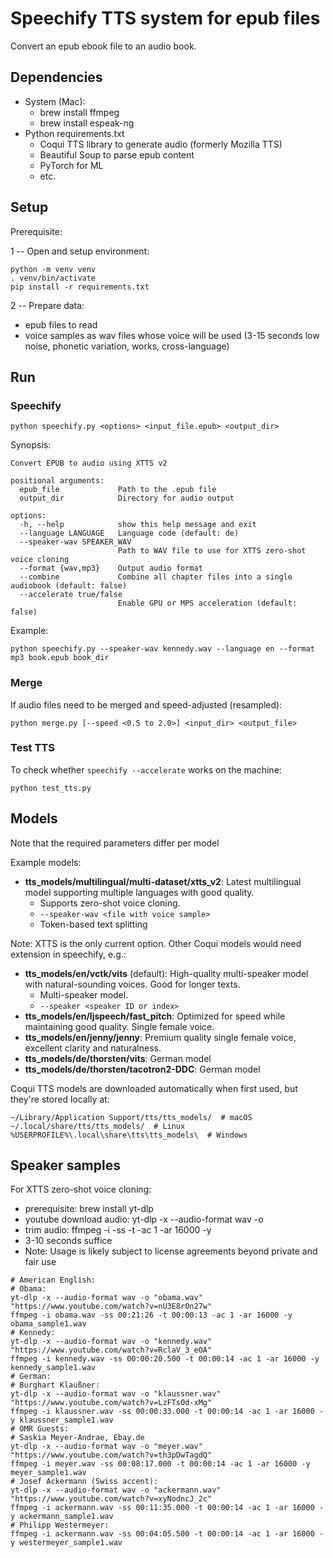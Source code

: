 # Speechify TTS system for epub files

Convert an epub ebook file to an audio book.

## Dependencies

- System (Mac):
  - brew install ffmpeg
  - brew install espeak-ng
- Python requirements.txt
  - Coqui TTS library to generate audio (formerly Mozilla TTS)
  - Beautiful Soup to parse epub content
  - PyTorch for ML
  - etc.

## Setup

Prerequisite: 

1 -- Open and setup environment:

```
python -m venv venv
. venv/bin/activate
pip install -r requirements.txt
```

2 -- Prepare data:

- epub files to read
- voice samples as wav files whose voice will be used (3-15 seconds low noise, phonetic variation, works, cross-language)


## Run

### Speechify

```
python speechify.py <options> <input_file.epub> <output_dir>
```

Synopsis:

```
Convert EPUB to audio using XTTS v2

positional arguments:
  epub_file             Path to the .epub file
  output_dir            Directory for audio output

options:
  -h, --help            show this help message and exit
  --language LANGUAGE   Language code (default: de)
  --speaker-wav SPEAKER_WAV
                        Path to WAV file to use for XTTS zero-shot voice cloning
  --format {wav,mp3}    Output audio format
  --combine             Combine all chapter files into a single audiobook (default: false)
  --accelerate true/false
                        Enable GPU or MPS acceleration (default: false)
```

Example:

```
python speechify.py --speaker-wav kennedy.wav --language en --format mp3 book.epub book_dir
```

### Merge

If audio files need to be merged and speed-adjusted (resampled):

```
python merge.py [--speed <0.5 to 2.0>] <input_dir> <output_file>
```

### Test TTS

To check whether ``speechify --accelerate`` works on the machine:

```
python test_tts.py
```


## Models

Note that the required parameters differ per model

Example models:
- **tts_models/multilingual/multi-dataset/xtts_v2**: Latest multilingual model supporting multiple languages with good quality.
  - Supports zero-shot voice cloning.
  - ``--speaker-wav <file with voice sample>``
  - Token-based text splitting

Note: XTTS is the only current option. Other Coqui models would need extension in speechify, e.g.:
- **tts_models/en/vctk/vits** (default): High-quality multi-speaker model with natural-sounding voices. Good for longer texts.
  - Multi-speaker model.
  - ``--speaker <speaker ID or index>``
- **tts_models/en/ljspeech/fast_pitch**: Optimized for speed while maintaining good quality. Single female voice.
- **tts_models/en/jenny/jenny**: Premium quality single female voice, excellent clarity and naturalness.
- **tts_models/de/thorsten/vits**: German model
- **tts_models/de/thorsten/tacotron2-DDC**: German model

Coqui TTS models are downloaded automatically when first used, but they're stored locally at:

```
~/Library/Application Support/tts/tts_models/  # macOS
~/.local/share/tts/tts_models/  # Linux
%USERPROFILE%\.local\share\tts\tts_models\  # Windows
```


## Speaker samples

For XTTS zero-shot voice cloning:
- prerequisite: brew install yt-dlp
- youtube download audio: yt-dlp -x --audio-format wav -o <outfile> <url>
- trim audio: ffmpeg -i <infile> -ss <start timestamp> -t <length> -ac 1 -ar 16000 -y <outfile>
- 3-10 seconds suffice
- Note: Usage is likely subject to license agreements beyond private and fair use

```
# American English:
# Obama: 
yt-dlp -x --audio-format wav -o "obama.wav" "https://www.youtube.com/watch?v=nU3E8r0n27w"
ffmpeg -i obama.wav -ss 00:21:26 -t 00:00:13 -ac 1 -ar 16000 -y obama_sample1.wav
# Kennedy:
yt-dlp -x --audio-format wav -o "kennedy.wav" "https://www.youtube.com/watch?v=RclaV_3_eOA"
ffmpeg -i kennedy.wav -ss 00:00:20.500 -t 00:00:14 -ac 1 -ar 16000 -y kennedy_sample1.wav
# German:
# Burghart Klaußner:
yt-dlp -x --audio-format wav -o "klaussner.wav" "https://www.youtube.com/watch?v=LzFTsOd-xMg"
ffmpeg -i klaussner.wav -ss 00:00:33.000 -t 00:00:14 -ac 1 -ar 16000 -y klaussner_sample1.wav
# OMR Guests:
# Saskia Meyer-Andrae, Ebay.de
yt-dlp -x --audio-format wav -o "meyer.wav" "https://www.youtube.com/watch?v=th3pDwTagdQ"
ffmpeg -i meyer.wav -ss 00:08:17.000 -t 00:00:14 -ac 1 -ar 16000 -y meyer_sample1.wav
# Josef Ackermann (Swiss accent):
yt-dlp -x --audio-format wav -o "ackermann.wav" "https://www.youtube.com/watch?v=xyNodncJ_2c"
ffmpeg -i ackermann.wav -ss 00:11:35.000 -t 00:00:14 -ac 1 -ar 16000 -y ackermann_sample1.wav
# Philipp Westermeyer:
ffmpeg -i ackermann.wav -ss 00:04:05.500 -t 00:00:14 -ac 1 -ar 16000 -y westermeyer_sample1.wav
```